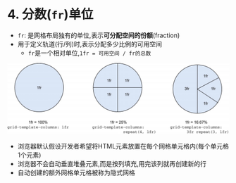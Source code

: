 # 4. 分数(`fr`)单位

- `fr`: 是网格布局独有的单位,表示**可分配空间的份额**(fraction)
- 用于定义轨道(行/列)时,表示分配多少比例的可用空间
  - `fr`是一个相对单位,`1fr = 可用空间 / fr的总数`

![fr的相对值](../img/fr的相对值.png)

- 浏览器默认假设开发者希望将HTML元素放置在每个网格单元格内(每个单元格1个元素)
- 浏览器不会自动垂直堆叠元素,而是按列填充,用完该列就再创建新的行
- 自动创建的额外网格单元格被称为隐式网格

